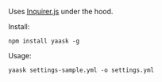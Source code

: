 Uses [Inquirer.js](https://github.com/SBoudrias/Inquirer.js/) under the hood.

Install:

```
npm install yaask -g
```

Usage:

```
yaask settings-sample.yml -o settings.yml
```
